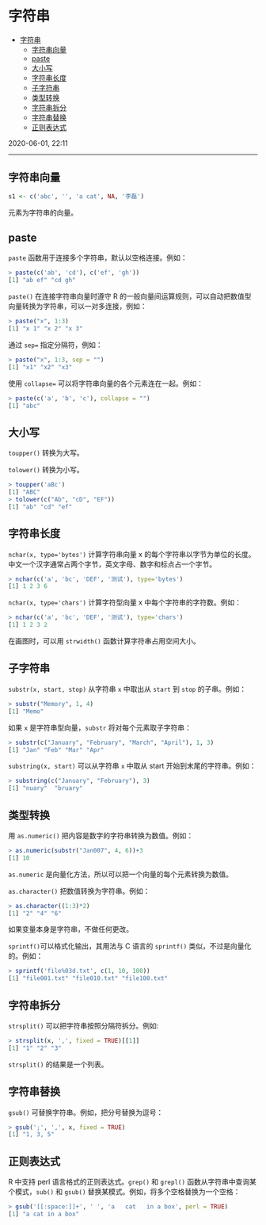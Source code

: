 # 字符串

- [字符串](#字符串)
  - [字符串向量](#字符串向量)
  - [paste](#paste)
  - [大小写](#大小写)
  - [字符串长度](#字符串长度)
  - [子字符串](#子字符串)
  - [类型转换](#类型转换)
  - [字符串拆分](#字符串拆分)
  - [字符串替换](#字符串替换)
  - [正则表达式](#正则表达式)

2020-06-01, 22:11
*** *

## 字符串向量

```r
s1 <- c('abc', '', 'a cat', NA, '李磊')
```

元素为字符串的向量。

## paste

`paste` 函数用于连接多个字符串，默认以空格连接。例如：

```r
> paste(c('ab', 'cd'), c('ef', 'gh'))
[1] "ab ef" "cd gh"
```

`paste()` 在连接字符串向量时遵守 R 的一般向量间运算规则，可以自动把数值型向量转换为字符串，可以一对多连接，例如：

```r
> paste("x", 1:3)
[1] "x 1" "x 2" "x 3"
```

通过 `sep=` 指定分隔符，例如：

```r
> paste("x", 1:3, sep = "")
[1] "x1" "x2" "x3"
```

使用 `collapse=` 可以将字符串向量的各个元素连在一起。例如：

```r
> paste(c('a', 'b', 'c'), collapse = "")
[1] "abc"
```

## 大小写

`toupper()` 转换为大写。

`tolower()` 转换为小写。

```r
> toupper('aBc')
[1] "ABC"
> tolower(c("Ab", "cD", "EF"))
[1] "ab" "cd" "ef"
```

## 字符串长度

`nchar(x, type='bytes')` 计算字符串向量 x 的每个字符串以字节为单位的长度。中文一个汉字通常占两个字节，英文字母、数字和标点占一个字节。

```r
> nchar(c('a', 'bc', 'DEF', '测试'), type='bytes')
[1] 1 2 3 6
```

`nchar(x, type='chars')` 计算字符型向量 x 中每个字符串的字符数。例如：

```r
> nchar(c('a', 'bc', 'DEF', '测试'), type='chars')
[1] 1 2 3 2
```

在画图时，可以用 `strwidth()` 函数计算字符串占用空间大小。

## 子字符串

`substr(x, start, stop)` 从字符串 `x` 中取出从 `start` 到 `stop` 的子串。例如：

```r
> substr("Memory", 1, 4)
[1] "Memo"
```

如果 `x` 是字符串型向量，`substr` 将对每个元素取子字符串：

```r
> substr(c("January", "February", "March", "April"), 1, 3)
[1] "Jan" "Feb" "Mar" "Apr"
```

`substring(x, start)` 可以从字符串 `x` 中取从 start 开始到末尾的字符串。例如：

```r
> substring(c("January", "February"), 3)
[1] "nuary"  "bruary"
```

## 类型转换

用 `as.numeric()` 把内容是数字的字符串转换为数值。例如：

```r
> as.numeric(substr("Jan007", 4, 6))+3
[1] 10
```

`as.numeric` 是向量化方法，所以可以把一个向量的每个元素转换为数值。

`as.character()` 把数值转换为字符串。例如：

```r
> as.character((1:3)*2)
[1] "2" "4" "6"
```

如果变量本身是字符串，不做任何更改。

`sprintf()`可以格式化输出，其用法与 C 语言的 `sprintf()` 类似，不过是向量化的。例如：

```r
> sprintf('file%03d.txt', c(1, 10, 100))
[1] "file001.txt" "file010.txt" "file100.txt"
```

## 字符串拆分

`strsplit()` 可以把字符串按照分隔符拆分。例如:

```r
> strsplit(x, ',', fixed = TRUE)[[1]]
[1] "1" "2" "3"
```

`strsplit()` 的结果是一个列表。

## 字符串替换

`gsub()` 可替换字符串。例如，把分号替换为逗号：

```r
> gsub(';', ',', x, fixed = TRUE)
[1] "1, 3, 5"
```

## 正则表达式

R 中支持 perl 语言格式的正则表达式。`grep()` 和 `grepl()` 函数从字符串中查询某个模式，`sub()` 和 `gsub()` 替换某模式。例如，将多个空格替换为一个空格：

```r
> gsub('[[:space:]]+', ' ', 'a   cat   in a box', perl = TRUE)
[1] "a cat in a box"
```
